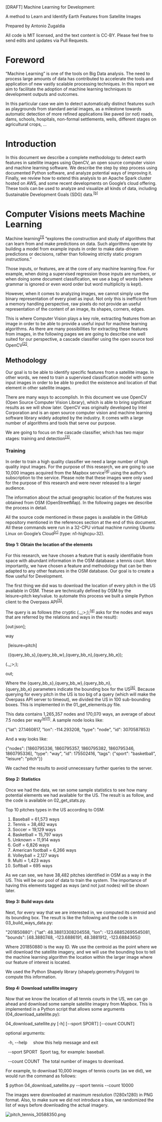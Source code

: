 <span>[DRAFT] Machine Learning for Development: </span>

<span>A method to Learn and Identify Earth Features from Satellite Images</span>

<span>Prepared by Antonio Zugaldia</span>

<span>All code is MIT licensed, and the text content is CC-BY. Please feel free to send edits and updates via Pull Requests.</span>

<span>Foreword</span>
=====================

“Machine Learning” is one of the tools on Big Data analysis. The need to process large amounts of data has contributed to accelerate the tools and application of new vastly scalable processing techniques. In this report we aim to facilitate the adoption of machine learning techniques to development outputs and outcomes. </span>

<span>In this particular case we aim to detect automatically distinct features such as playgrounds from standard aerial images, </span><span>as a milestone towards automatic detection of more refined applications like paved (or not) roads, dams, schools, hospitals, non-formal settlements, wells, different stages on agricultural crops, ...</span>

<span></span>

<span>Introduction</span>
=========================

<span>In this document we describe a complete methodology to detect earth features in satellite images using OpenCV, an open source computer vision and machine learning software. We describe the step by step process using documented Python software, and analyze potential ways of improving it. Finally, we review how to extend this analysis to an Apache Spark cluster hosted on AWS, and some recent developments on Google’s cloud offering. </span><span>These tools can be used to analyze and visualize all kinds of data, including Sustainable Development Goals (SDG) data.</span><sup>[\[b\]](#cmnt2)</sup>

<span></span>

<span>Computer Visions meets Machine Learning</span>
====================================================

<span></span>

<span>Machine learning</span><sup>[\[1\]](#ftnt1)</sup><span> “</span><span class="c25">explores the construction and study of algorithms that can learn from and make predictions on data. Such algorithms operate by building a model from example inputs in order to make data-driven predictions or decisions, rather than following strictly static program instructions.</span><span>”</span>

<span></span>

<span>Those inputs, or features, are at the core of any machine learning flow. For example, when doing a supervised regression those inputs are numbers, or when doing some document classification, we use a bag of words (</span><span class="c11">where grammar is ignored or even word order but word multiplicity is kept).</span>

<span class="c11"></span>

<span class="c11">However, when it comes to analyzing images, we cannot simply use the binary representation of every pixel as input. Not only this is inefficient from a memory handling perspective, raw pixels do not provide an useful representation of the content of an image, its shapes, corners, edges.</span>

<span class="c11"></span>

<span class="c11">This is where Computer Vision plays a key role, extracting features from an image in order to be able to provide a useful input for machine learning algorithms. As there are many possibilities for extracting these features from images, in the following pages we are going to describe one well suited for our perspective, a cascade classifier using the open source tool OpenCV</span><sup>[\[2\]](#ftnt2)</sup><span class="c11">.</span>

<span class="c11"></span>

<span>Methodology</span>
------------------------

<span class="c11"></span>

<span class="c11">Our goal is to be able to identify specific features from a satellite image. In other words, we need to train a supervised classification model with some input images in order to be able to predict the existence and location of that element in other satellite images.</span>

<span class="c11"></span>

<span class="c11">There are many ways to accomplish. In this document we use OpenCV (Open Source Computer Vision Library), which is able to bring significant results as we will show later. OpenCV was originally developed by Intel Corporation and is an open source computer vision and machine learning software library widely adopted by the industry. It comes with a large number of algorithms and tools that serve our purpose.</span>

<span class="c11"></span>

<span class="c11">We are going to focus on the cascade classifier, which has two major stages: training and detection</span><sup>[\[3\]](#ftnt3)</sup><span class="c11">.</span>

<span class="c11"></span>

### <span>Training</span>

<span class="c11"></span>

<span class="c11">In order to train a high quality classifier we need a large number of high quality input images. For the purpose of this research, we are going to use 10,000 images acquired from the Mapbox service</span><sup>[\[4\]](#ftnt4)</sup><span class="c11"> using the author’s subscription to the service. Please note that these images were only used for the purpose of this research and were never released to a larger audience.</span>

<span class="c11"></span>

<span class="c11">The information about the actual geographic location of the features was obtained from OSM (</span><span class="c11">OpenStreetMap</span><span class="c11">). In the following pages we describe the process in detail.</span>

<span class="c11"></span>

<span class="c11">All the source code mentioned in these pages is available in the GitHub repository mentioned in the references section at the end of this document. All these commands were run in a 32-CPU virtual machine running Ubuntu Linux </span><span class="c11">on Google’s Cloud</span><sup>[\[c\]](#cmnt3)</sup><span class="c11"> (type: </span><span class="c5">n1-highcpu-32</span><span class="c11">).</span>

<span class="c11"></span>

#### <span>Step 1: Obtain the location of the elements</span>

<span class="c11"></span>

<span class="c11">For this research, we have chosen a feature that is easily identifiable from space with abundant information in the OSM database: a tennis court. More importantly, we have chosen a feature and methodology that can be then adapted to any other features in the OSM database. Our goal is to create a flow useful for Development.</span>

<span class="c11"></span>

<span class="c11">The first thing we did was to download the location of every pitch in the US available in OSM. These are technically defined by OSM by the </span><span class="c5">leisure=pitch</span><span class="c11"> key/value. to automate this process we built a simple Python client to the Overpass API</span><sup>[\[5\]](#ftnt5)</sup><span class="c11">.</span>

<span class="c11"></span>

<span class="c11">The query is as follows (the cryptic </span><span class="c5">(.\_;&gt;;);</span><sup>[\[d\]](#cmnt4)</sup><span class="c5"> </span><span class="c11">asks for the nodes and ways that are referred by the relations and ways in the result):</span>

<span class="c11"></span>

<span class="c5">\[out:json\];</span>

<span class="c5">way</span>

<span class="c5">  \[leisure=pitch\]</span>

<span class="c5">  ({query\_bb\_s},{query\_bb\_w},{query\_bb\_n},{query\_bb\_e});</span>

<span class="c5">(.\_;&gt;;);</span>

<span class="c5">out;</span>

<span class="c11"></span>

<span class="c11">Where the </span><span class="c5">{query\_bb\_s},{query\_bb\_w},{query\_bb\_n},{query\_bb\_e}</span><span class="c11"> parameters indicate the bounding box for the US</span><sup>[\[6\]](#ftnt6)</sup><span class="c11">. Because querying for every pitch in the US is too big of a query (which will make the Overpass API server to timeout), we divided the US in 100 sub-bounding boxes. This is implemented in the </span><span class="c5">01\_get\_elements.py</span><span class="c11"> file.</span>

<span class="c11"></span>

<span class="c11">This data contains </span><span class="c11">1,265,357 nodes and 170,070 ways, an average of about 7.5 nodes per way</span><sup>[\[e\]](#cmnt5)[\[f\]](#cmnt6)</sup><span class="c11">. A sample node looks like:</span>

<span class="c11"></span>

<span class="c5">{"lat": 27.1460817, "lon": -114.293208, "type": "node", "id": 3070587853}</span>

<span class="c11"></span>

<span class="c11">And a way looks like:</span>

<span class="c11"></span>

<span class="c5">{"nodes": \[1860795336, 1860795357, 1860795382, 1860795346, 1860795336\], "type": "way", "id": 175502416, "tags": {"sport": "basketball", "leisure": "pitch"}}</span>

<span class="c11"></span>

<span class="c11">We cached the results to avoid unnecessary further queries to the server. </span>

<span class="c11"></span>

#### <span>Step 2: Statistics</span>

<span class="c11"></span>

<span class="c11">Once we had the data, we ran some sample statistics to see how many potential elements we had available for the US. The result is as follow, and the code is available on </span><span class="c5">02\_get\_stats.py</span><span class="c11">.</span>

<span class="c11"></span>

<span class="c11">Top 10 pitches types in the US according to OSM:</span>

1.  <span class="c11">Baseball = 61,573 ways</span>
2.  <span class="c11">Tennis = 38,482 ways</span>
3.  <span class="c11">Soccer = 19,129 ways</span>
4.  <span class="c11">Basketball = 15,797 ways</span>
5.  <span class="c11">Unknown = 11,914 ways</span>
6.  <span class="c11">Golf = 6,826 ways</span>
7.  <span class="c11">American football = 6,266 ways</span>
8.  <span class="c11">Volleyball = 2,127 ways</span>
9.  <span class="c11">Multi = 1,423 ways</span>
10. <span class="c11">Softball = 695 ways</span>

<span class="c11"></span>

<span class="c11">As we can see, we have 38,482 pitches identified in OSM as a way in the US. This will be our pool of data to train the system. The importance of having this elements tagged as ways (and not just nodes) will be shown later.</span>

<span class="c11"></span>

#### <span>Step 3: Build ways data</span>

<span class="c11"></span>

<span class="c11">Next, for every way that we are interested in, we computed its centroid and its bounding box. The result is like the following and the code is in </span><span class="c5">03\_build\_ways\_data.py</span><span class="c11">:</span>

<span class="c11"></span>

<span class="c5">"201850880": {"lat": 48.38813308204558, "lon": -123.68852695545081, "bounds": \[48.3880748, -123.6886191, 48.3881912, -123.6884365\]}</span>

<span class="c11"></span>

<span class="c11">Where </span><span class="c5">201850880</span><span class="c11"> is the way ID. We use the centroid as the point where we will download the satellite imagery, and we will use the bounding box to tell the machine learning algorithm the location within the larger image where our feature of interest is located.</span>

<span class="c11"></span>

<span class="c11">We used the Python Shapely library (</span><span class="c5">shapely.geometry.Polygon</span><span class="c11">) to compute this information.</span>

<span class="c11"></span>

#### <span>Step 4: Download satellite imagery</span>

<span class="c11"></span>

<span class="c11">Now that we know the location of all tennis courts in the US, we can go ahead and download some sample satellite imagery from Mapbox. This is implemented in a Python script that allows some arguments (</span><span class="c5">04\_download\_satellite.py</span><span class="c11">):</span>

<span class="c11"></span>

<span class="c5">04\_download\_satellite.py \[-h\] \[--sport SPORT\] \[--count COUNT\]</span>

<span class="c5"></span>

<span class="c5">optional arguments:</span>

<span class="c5">  -h, --help     show this help message and exit</span>

<span class="c5">  --sport SPORT  Sport tag, for example: baseball.</span>

<span class="c5">  --count COUNT  The total number of images to download.</span>

<span class="c5"></span>

<span class="c11">For example, to download 10,000 images of tennis courts (as we did), we would run the command as follows:</span>

<span class="c11"></span>

<span class="c5">$ python 04\_download\_satellite.py --sport tennis --count 10000</span>

<span class="c11"></span>

<span class="c11">The images were downloaded at maximum resolution (1280x1280) in PNG format. Also, to make sure we did not introduce a bias, we randomized the list of ways before downloading the actual imagery.</span>

<span class="c11"></span>

<span style="overflow: hidden; display: inline-block; margin: 0.00px 0.00px; border: 0.00px solid #000000; transform: rotate(0.00rad) translateZ(0px); -webkit-transform: rotate(0.00rad) translateZ(0px); width: 624.00px; height: 624.00px;">![pitch\_tennis\_30588350.png](readme_images/image05.jpg)</span>

<span class="c11"></span>

<span class="c11">Please note that in </span><span class="c11">some cases</span><sup>[\[g\]](#cmnt7)</sup><span class="c11"> imagery is not available in that location at that zoom level (19). Those images were identified by our script and deleted from our pool.</span>

<span class="c11"></span>

<span style="overflow: hidden; display: inline-block; margin: 0.00px 0.00px; border: 0.00px solid #000000; transform: rotate(0.00rad) translateZ(0px); -webkit-transform: rotate(0.00rad) translateZ(0px); width: 624.00px; height: 624.00px;">![empty\_satellite.png](readme_images/image00.jpg)</span>

<span class="c11"></span>

#### <span>Step 5: Build samples files</span>

<span class="c11"></span>

<span class="c11">Now, for every image in our set (10,000) we need to find the actual location of the tennis court in the image. From step 3 we have the bounding box coordinates, we need to transform this into an image pixel location, and output the result in a specific format required by OpenCV.</span>

<span class="c11"></span>

<span class="c11">The format looks like this:</span>

<span class="c11"></span>

<span class="c5">satellite/gray/pitch\_tennis\_100027097.png        1        569        457        140        365</span>

<span class="c5">satellite/gray/pitch\_tennis\_100040542.png        1        559        549        161        180</span>

<span class="c5">satellite/gray/pitch\_tennis\_100042337.png        1        464        515        350        248</span>

<span class="c5">satellite/gray/pitch\_tennis\_100075597.png        1        471        366        337        546</span>

<span class="c5">satellite/gray/pitch\_tennis\_100077768.png        1        552        551        175        176</span>

<span class="c5">satellite/gray/pitch\_tennis\_100089034.png        1        521        548        237        183</span>

<span class="c5">...</span>

<span class="c11"></span>

<span class="c11">It indicates, for example, that the image </span><span class="c5">satellite/gray/pitch\_tennis\_100027097.png</span><span class="c11"> has 1 tennis court in the box defined by the bounding rectangle (569, 457, 140, 365). In all cases, we checked that the bounding rectangle was not larger than the image dimensions (1280x1280 pixels), or too small (less than 25x25 pixels), something entirely possible if they were incorrectly labeled by the OSM editor.</span>

<span class="c11"></span>

<sup>[\[h\]](#cmnt8)</sup>

<span class="c11">Also, note that this point we converted all images to grayscale (grayscale images are assumed by OpenCV’s scripts).</span>

<span class="c11"></span>

<span class="c11">In order to convert from earth coordinates to image coordinates we used the following Python method:</span>

<span class="c11"></span>

<span class="c5">def get\_rectangle(bounds):</span>

<span class="c5">    \# This converts a latitude delta into an image delta.</span>

<span class="c5">    \# For USA, at zoom level 19, we know that we have 0.21</span>

<span class="c5">    \# meters/pixel. So, an image is showing</span>

<span class="c5">    \# about 1280 pixels \* 0.21 meters/pixel = 268.8 meters.</span>

<span class="c5">    \# On the other hand we know that at the same angle,</span>

<span class="c5">    \# a degrees in latlon is</span>

<span class="c5">    \# (https://en.wikipedia.org/wiki/Latitude):</span>

<span class="c5">    \# latitude = 111,132 m</span>

<span class="c5">    \# longitude = 78,847 m</span>

<span class="c5">    latitude\_factor  = 111132.0 / 0.21</span>

<span class="c5">    longitude\_factor = 78847.0 / 0.21</span>

<span class="c5"></span>

<span class="c5">    \# Feature size</span>

<span class="c5">    feature\_width = longitude\_factor \*</span>

<span class="c5">       math.fabs(bounds\[1\] - bounds\[3\])</span>

<span class="c5">    feature\_height = latitude\_factor \*</span>

<span class="c5">       math.fabs(bounds\[0\] - bounds\[2\])</span>

<span class="c5"></span>

<span class="c5">    \# CV params (int required)</span>

<span class="c5">    x = int((image\_width / 2) - (feature\_width / 2))</span>

<span class="c5">    y = int((image\_height / 2) - (feature\_height / 2))</span>

<span class="c5">    w = int(feature\_width)</span>

<span class="c5">    h = int(feature\_height)</span>

<span class="c5">    return x, y, w, h</span>

<span class="c11"></span>

<span class="c11">The correspondence between meters and pixel is shown in the following table (courtesy of Bruno Sánchez-Andrade Nuño):</span>

<span></span>

[](#)[](#)

<table style="width:100%;">
<colgroup>
<col width="14%" />
<col width="14%" />
<col width="14%" />
<col width="14%" />
<col width="14%" />
<col width="14%" />
<col width="14%" />
</colgroup>
<tbody>
<tr class="odd">
<td align="left"><p><span class="c0"></span></p></td>
<td align="left"><p><span class="c0">Latitude</span></p></td>
<td align="left"><p><span class="c0"></span></p></td>
<td align="left"><p><span class="c0"></span></p></td>
<td align="left"><p><span class="c0"></span></p></td>
<td align="left"><p><span class="c0"></span></p></td>
<td align="left"><p><span class="c0"></span></p></td>
</tr>
<tr class="even">
<td align="left"><p><span class="c0">Zoom level</span></p></td>
<td align="left"><p><span class="c0">0</span></p></td>
<td align="left"><p><span class="c0">15</span></p></td>
<td align="left"><p><span class="c0">30</span></p></td>
<td align="left"><p><span class="c0">45</span></p></td>
<td align="left"><p><span class="c0">60</span></p></td>
<td align="left"><p><span class="c0">75</span></p></td>
</tr>
<tr class="odd">
<td align="left"><p><span class="c0">15</span></p></td>
<td align="left"><p><span class="c13 c19">4.78</span></p></td>
<td align="left"><p><span class="c13 c19">4.61</span></p></td>
<td align="left"><p><span class="c13 c19">4.14</span></p></td>
<td align="left"><p><span class="c13 c19">3.38</span></p></td>
<td align="left"><p><span class="c13 c19">2.39</span></p></td>
<td align="left"><p><span class="c13 c19">1.24</span></p></td>
</tr>
<tr class="even">
<td align="left"><p><span class="c0">16</span></p></td>
<td align="left"><p><span class="c13 c19">2.39</span></p></td>
<td align="left"><p><span class="c13 c19">2.31</span></p></td>
<td align="left"><p><span class="c13 c19">2.07</span></p></td>
<td align="left"><p><span class="c13 c19">1.69</span></p></td>
<td align="left"><p><span class="c13 c19">1.19</span></p></td>
<td align="left"><p><span class="c13 c19">0.62</span></p></td>
</tr>
<tr class="odd">
<td align="left"><p><span class="c0">17</span></p></td>
<td align="left"><p><span class="c13 c19">1.19</span></p></td>
<td align="left"><p><span class="c13 c19">1.15</span></p></td>
<td align="left"><p><span class="c13 c19">1.03</span></p></td>
<td align="left"><p><span class="c13 c19">0.84</span></p></td>
<td align="left"><p><span class="c13 c19">0.60</span></p></td>
<td align="left"><p><span class="c13 c27">0.31</span></p></td>
</tr>
<tr class="even">
<td align="left"><p><span class="c0">18</span></p></td>
<td align="left"><p><span class="c13 c19">0.60</span></p></td>
<td align="left"><p><span class="c13 c19">0.58</span></p></td>
<td align="left"><p><span class="c13 c19">0.52</span></p></td>
<td align="left"><p><span class="c13 c27">0.42</span></p></td>
<td align="left"><p><span class="c0">0.30</span></p></td>
<td align="left"><p><span class="c0">0.15</span></p></td>
</tr>
<tr class="odd">
<td align="left"><p><span class="c0">19</span></p></td>
<td align="left"><p><span class="c0">0.30</span></p></td>
<td align="left"><p><span class="c0">0.29</span></p></td>
<td align="left"><p><span class="c0">0.26</span></p></td>
<td align="left"><p><span class="c0">0.21</span></p></td>
<td align="left"><p><span class="c0">0.15</span></p></td>
<td align="left"><p><span class="c0">0.08</span></p></td>
</tr>
<tr class="even">
<td align="left"><p><span class="c0">20</span></p></td>
<td align="left"><p><span class="c0">0.15</span></p></td>
<td align="left"><p><span class="c0">0.14</span></p></td>
<td align="left"><p><span class="c0">0.13</span></p></td>
<td align="left"><p><span class="c0">0.11</span></p></td>
<td align="left"><p><span class="c0">0.07</span></p></td>
<td align="left"><p><span class="c0">0.04</span></p></td>
</tr>
<tr class="odd">
<td align="left"><p><span class="c0"></span></p></td>
<td align="left"><p><span class="c0"></span></p></td>
<td align="left"><p><span class="c0"></span></p></td>
<td align="left"><p><span class="c0"></span></p></td>
<td align="left"><p><span class="c0"></span></p></td>
<td align="left"><p><span class="c0"></span></p></td>
<td align="left"><p><span class="c0"></span></p></td>
</tr>
<tr class="even">
<td align="left"><p><span class="c0"></span></p></td>
<td align="left"><p><span class="c0">Ecuator</span></p></td>
<td align="left"><p><span class="c0">Central America, India, North Australia, South Brazil</span></p></td>
<td align="left"><p><span class="c0">Mexico, South US, South Australia, South Africa</span></p></td>
<td align="left"><p><span class="c0">New Zealand, North US, most Europe, Tip of Argentina/Chile</span></p></td>
<td align="left"><p><span class="c0">Russia, North Europe, Canada</span></p></td>
<td align="left"><p><span class="c0">Polar bears</span></p></td>
</tr>
</tbody>
</table>

<span></span>

#### <span>Step 6: Get negatives</span>

<span class="c11"></span>

<span class="c11">A training process is incomplete if we don’t have “negatives”, that is, images used as a bad example were no features are present. To solve this we built the following script:</span>

<span class="c11"></span>

<span class="c5">python 06\_get\_negatives.py \[-h\] \[--count COUNT\]</span>

<span class="c5"></span>

<span class="c5">optional arguments:</span>

<span class="c5">  -h, --help     show this help message and exit</span>

<span class="c5">  --count COUNT  The total number of negative images to download.</span>

<span class="c11"></span>

<span class="c11">We can use it like:</span>

<span class="c11"></span>

<span class="c5">$ python 06\_get\_negatives.py --count 1000</span>

<span class="c11"></span>

<span class="c11">It basically loads some random locations with actual pitches, but moves the location by a random amount to get the features out of the image:</span>

<span class="c11"></span>

<span class="c5">target\_lat = element.get('lat') + (random.random() - 0.5)</span>

<span class="c5">target\_lon = element.get('lon') + (random.random() - 0.5)</span>

<span class="c11"></span>

<span style="overflow: hidden; display: inline-block; margin: 0.00px 0.00px; border: 0.00px solid #000000; transform: rotate(0.00rad) translateZ(0px); -webkit-transform: rotate(0.00rad) translateZ(0px); width: 624.00px; height: 624.00px;">![negative\_637533520.png](readme_images/image02.png)</span>

<span class="c11"></span>

<span class="c11">Finally, we just need to put them all in one file with the following format:</span>

<span class="c11"></span>

<span class="c5">satellite/negative/negative\_1000200409.png</span>

<span class="c5">satellite/negative/negative\_1001251446.png</span>

<span class="c5">satellite/negative/negative\_1001532469.png</span>

<span class="c5">satellite/negative/negative\_1001687068.png</span>

<span class="c5">satellite/negative/negative\_1004891593.png</span>

<span class="c5">satellite/negative/negative\_1006295843.png</span>

<span class="c5">satellite/negative/negative\_1009904689.png</span>

<span class="c5">satellite/negative/negative\_1011863337.png</span>

<span class="c5">...</span>

<span class="c11"></span>

<span class="c11">In this case we don’t need to specify a bounding rectangle as these are images with no features in it.</span>

<span class="c11"></span>

#### <span>Step 7: Actual training phase</span>

<span class="c11"></span>

<span class="c11">We are finally equipped to use OpenCV’s tools to train the cascade classifier. First we need to create a </span><span class="c5">.vec</span><span class="c11"> file using </span><span class="c5">opencv\_createsamples</span><span class="c11">:</span>

<span class="c11"></span>

<span class="c5">$ opencv\_createsamples -info info\_tennis.dat -num 10000 -vec info\_tennis.vec</span>

<span class="c11"></span>

<span class="c11">This would create the .vec file using 10,000 samples. And then, we can do the actual training with </span><span class="c5">opencv\_traincascade</span><span class="c11">:</span>

<span class="c11"></span>

<span class="c5">$ opencv\_traincascade -data output -vec info\_tennis.vec -bg negative.txt -numPos 2000 -numNeg 1000</span>

<span class="c11"></span>

<span class="c11">This instructs to use 2,000 positive images, and 1,000 negative images (the default) and write the result in the </span><span class="c5">output </span><span class="c11">folder.</span>

<span class="c11"></span>

<span class="c11">This is by far the most computing intensive step of the process. We ran it for different positive/negative values and the total time for the virtual machine ranged from a few hours (for about 2,000 positive images, default) to 5 days (for 8,000 positive images). </span>

<span class="c11"></span>

### <span>Detection</span>

<span class="c11"></span>

<span class="c11">We now have a trained classifier in the form of a XML file that OpenCV can use to detect features in our images (we provide the resulting XML in the repository). Its usage can be as simple as:</span>

<span class="c11"></span>

<span class="c5">tennis\_cascade\_file = 'output/cascade-8000-4000.xml'</span>

<span class="c5">tennis\_cascade = cv2.CascadeClassifier(tennis\_cascade\_file)</span>

<span class="c5">img = cv2.imread(filename, 0)</span>

<span class="c5">pitches = tennis\_cascade.detectMultiScale(</span>

<span class="c5">  img, minNeighbors=min\_neighbors)</span>

<span class="c11"></span>

<span class="c11">Where </span><span class="c5">filename</span><span class="c11"> represents the satellite image we want to analyze and </span><span class="c5">pitches</span><span class="c11"> contain the location (if detected) of the feature in the image.</span>

<span class="c11"></span>

#### <span>Step 8: Optimizing parameters</span>

<span class="c11"></span>

<span class="c11">However, the cascade classifier has different parameters that will affect the result of the classification. A key parameter is </span><span class="c5">minNeighbors</span><span class="c11">, a parameter specifying how many neighbors each candidate rectangle should have to retain it.</span>

<span class="c11"></span>

<span class="c11">For example</span><sup>[\[7\]](#ftnt7)</sup><span class="c11">, if we were using this methodology to identify faces in a picture, and we set the </span><span class="c5">minNeighbors</span><span class="c11"> value as zero, we would get too many false positives:</span>

<span class="c11"></span>

<span style="overflow: hidden; display: inline-block; margin: 0.00px 0.00px; border: 0.00px solid #000000; transform: rotate(0.00rad) translateZ(0px); -webkit-transform: rotate(0.00rad) translateZ(0px); width: 624.00px; height: 468.00px;">![](readme_images/image11.png)</span>

<span class="c11"></span>

<span class="c11">A larger value of </span><span class="c5">minNeighbors</span><span class="c11">, will bring a better result:</span>

<span class="c11"></span>

<span style="overflow: hidden; display: inline-block; margin: 0.00px 0.00px; border: 0.00px solid #000000; transform: rotate(0.00rad) translateZ(0px); -webkit-transform: rotate(0.00rad) translateZ(0px); width: 624.00px; height: 468.00px;">![](readme_images/image10.png)</span>

<span class="c11"></span>

<span class="c11">This is way, at this point we spent some time finding the value that brings the best results for us. A common way of approaching this situation is by defining:</span>

-   <span class="c11">True positive: “There is a tennis court, and we found one.”</span>
-   <span class="c11">False positive: “There is no tennis court, and we found one.”</span>
-   <span class="c11">True negative: “There is no tennis court, and we found none.”</span>
-   <span class="c11">False negative: “There is a tennis court, and we found none.”</span>

<span class="c11"></span>

<span class="c11">In general, we are interested in maximizing true positives and true negatives, and minimizing false positives and false negatives. It is up to us to decide to what extent we want to do this. For example, in an algorithm to detect brain tumors we might want to focus on minimizing false negatives (missing an existing tumor), while in a crowdsourced system (like it could be this one), is better to target false positives because they are easy to dismiss by a human.</span>

<span class="c11"></span>

<span class="c11">Knowing this, we obtained 100 random images with tennis courts in them, and 100 random images with no tennis courts, and we used our model to check for the existence or inexistence of a tennis court on them, calculating in every case the total number of courts identified. This is done by </span><span class="c5">07\_fit\_min\_neighbors.py</span><span class="c11"> and </span><span class="c5">08\_plot\_fit.py</span><span class="c11"> and one of the results is the following:</span>

<span class="c11"></span>

<span style="overflow: hidden; display: inline-block; margin: 0.00px 0.00px; border: 0.00px solid #000000; transform: rotate(0.00rad) translateZ(0px); -webkit-transform: rotate(0.00rad) translateZ(0px); width: 624.00px; height: 468.00px;">![cascade-4000.png](readme_images/image06.png)</span>

<span class="c11"></span>

<span class="c11">This image was computed with the 4,000 positive images and 2,000 negative images. The red lines indicates the number of pitches detected in negative images as we increase </span><span class="c5">minNeighbors</span><span class="c11">, and the blue line does the same for positive images. The goal, is to make sure that the red line falls under the value of one (green dashed line = no pitches identified) while the blue one remains above one. This seems to happen when the value </span><span class="c5">minNeighbors </span><span class="c11">of goes over 300.</span>

<span class="c11"></span>

<span class="c11">In fact, for a </span><span class="c5">minNeighbors</span><span class="c11"> value of 500, we obtain:</span>

-   <span class="c11">Percentage of true positives = </span><span class="c8">73.0%</span>
-   <span class="c11">Percentage of true negatives = </span><span class="c8">82.0%</span>

<span class="c11"></span>

<span class="c11">Which seems to indicate we are going on the right direction. Further analysis will require to compute precision (how accurate our positive predictions are) and recall (what fractions of the positives our model identified) values.</span>

<span class="c11"></span>

#### <span>Step 9: Visualizing results</span><sup>[\[i\]](#cmnt9)</sup>

<span class="c11"></span>

<span class="c11">Finally, we have built </span><span class="c5">09\_draw\_results.py</span><span class="c11"> to visualize the predictions of our model. These are some actual results on images not included in the original training set:</span>

<span class="c11"></span>

<span class="c11">True positive:</span>

<span style="overflow: hidden; display: inline-block; margin: 0.00px 0.00px; border: 0.00px solid #000000; transform: rotate(0.00rad) translateZ(0px); -webkit-transform: rotate(0.00rad) translateZ(0px); width: 624.00px; height: 624.00px;">![](readme_images/image01.png)</span>

<span class="c11"></span>

<span class="c11">False positive:</span>

<span style="overflow: hidden; display: inline-block; margin: 0.00px 0.00px; border: 0.00px solid #000000; transform: rotate(0.00rad) translateZ(0px); -webkit-transform: rotate(0.00rad) translateZ(0px); width: 624.00px; height: 624.00px;">![](readme_images/image07.png)</span>

<span class="c11"></span>

<span class="c11">True negative:</span>

<span style="overflow: hidden; display: inline-block; margin: 0.00px 0.00px; border: 0.00px solid #000000; transform: rotate(0.00rad) translateZ(0px); -webkit-transform: rotate(0.00rad) translateZ(0px); width: 624.00px; height: 624.00px;">![](readme_images/image03.png)</span>

<span class="c11"></span>

<span class="c11">False negative:</span>

<span style="overflow: hidden; display: inline-block; margin: 0.00px 0.00px; border: 0.00px solid #000000; transform: rotate(0.00rad) translateZ(0px); -webkit-transform: rotate(0.00rad) translateZ(0px); width: 624.00px; height: 624.00px;">![](readme_images/image12.png)</span>

<span class="c11"></span>

#### <span>Next steps</span>

<span class="c11"></span>

<span class="c11">As we have shown until now, the cascade classifier is producing solid results over our training dataset, however, not all features in the world are as identifiable as a tennis court (a specific type of building, for example), or as available in the OSM database (low interest objects, or very recent ones after a natural disaster, for example).</span>

<span class="c11"></span>

<span class="c11">Because of these challenges, there are a number of improvements that still could be explored. Namely:</span>

-   <span class="c11 c25">Train the model with a larger dataset</span><span class="c11">: We have used thousands of images to train the system. While this is not a small number, this is far from being “big data.” In the next section we describe how to scale this process to cluster size processing, making this virtually limitless for the number of images we would be capable of analyzing.</span>
-   <span class="c11 c25">Test the model with a different OSM feature</span><span class="c11">: We have tried one particular feature but, as usual, we only learn how to generalize a method when we have tried a set of them. Applying this methodology to other OSM features would likely improve the overall fitting.</span>
-   <span class="c11 c25">Correcting the bounding box orientation</span><span class="c11">: In the images, it’s rare that all the tennis courts are aligned in the same way, using the bounding box to rotate all features to have the same alignment would help algorithms where this is important (unlike </span><span>local feature detector described below).</span>
-   <span class="c25">Better features</span><span>: We are using the bounding box to define the object we want to identify. However, but for more complex elements we might want to be more precise than that. This might require manual editing of every training image, but the better the training set, the better the results.</span>

<!-- -->

-   <span class="c25">Other algorithms</span><span>: We have used </span><span class="c20">opencv\_traincascade</span><span>, that supports both Haar and LBP (Local Binary Patterns) features but these are not the only ones. Two specific detectors that could be of use in this case are SIFT</span><sup>[\[8\]](#ftnt8)</sup><span>, and SURF</span><sup>[\[9\]](#ftnt9)</sup><span>, a local feature detector. These detectors improve extraction from the training image even under changes in image scale, noise and illumination, which is likely to happen in satellite imagery.</span>

<span></span>

<span>Setting up a cluster computing system with Apache Spark</span>
====================================================================

<span></span>

<span>In the previous section, we mentioned that one obvious improvement to our machine learning flow is to substantially increase the number of images we have used for training purposes, or as Herman Narula</span><sup>[\[10\]](#ftnt10)</sup><span> says: “</span><span class="c25">the cool stuff only happens at scale</span><span>”. In order to do this, we need a tool like Apache Spark to handle the extra load. Just relying on a more powerful machine VM won’t be enough for practical reasons.</span>

<span></span>

<span>In the following pages we show how to deploy a Spark Cluster in Amazon’s cloud, and how to run a simple mapreduce job. This is a cost efficient way of running Spark and a popular solution among startups. Other possibilities include platforms as service (PaaS) like Databricks</span><sup>[\[11\]](#ftnt11)</sup><span> (founded by the creators of Spark), or IBM Bluemix</span><sup>[\[12\]](#ftnt12)</sup><span>. This last approach is not covered in this document.</span>

<span></span>

<span>Apache Spark is a fast and general cluster computing system for big data that brings considerable performance improvements over existing tools. It was developed by the AMPLab</span><sup>[\[13\]](#ftnt13)</sup><span> at UC Berkeley and, unlike Hadoop</span><sup>[\[14\]](#ftnt14)</sup><span>, “</span><span class="c25">Spark's in-memory primitives provide performance up to 100 times faster for certain applications. By allowing user programs to load data into a cluster's memory and query it repeatedly, Spark is well suited to machine learning algorithms.</span><span>”</span>

<span></span>

<span>Technically, from the official documentation:</span>

<span></span>

<span>“Spark is </span><span class="c25">a fast and general-purpose cluster computing system. It provides high-level APIs in Java, Scala and Python, and an optimized engine that supports general execution graphs. It also supports a rich set of higher-level tools including Spark SQL for SQL and structured data processing, MLlib for machine learning, GraphX for graph processing, and Spark Streaming.</span><span>”</span>

<span></span>

<span>According to Spark inventor and MIT professor, Matei Zaharia, Spark is one of the most active and fastest growing open source big data cluster computing projects</span><sup>[\[15\]](#ftnt15)</sup><span>. Spark is supported by both Amazon’s and Google’s cloud, and it starting to have strong industry support</span><sup>[\[16\]](#ftnt16)</sup><span>.</span>

<span></span>

<span>Setting up Apache Spark</span>
------------------------------------

<span></span>

<span>We can install Spark on our laptop (or desktop computer) downloading one of the binaries available on the download page</span><sup>[\[17\]](#ftnt17)</sup><span>, Spark runs on both Windows and UNIX-like systems (e.g. Linux, Mac OS). The only requirement is to have an installation of Java</span><sup>[\[18\]](#ftnt18)</sup><span> 6+ on your computer (Spark is written in Scala and runs on the Java Virtual Machine). Also, we need a Python</span><sup>[\[19\]](#ftnt19)</sup><span> 2.7+ interpreter in order to run the scripts we will show in the following sections.</span>

<span></span>

<span>Follow these steps:</span>

1.  <span>Head to the downloads page.</span>
2.  <span>In “Choose a Spark release” choose the latest version available.</span>
3.  <span>In “Choose a package type” choose a “pre-built for Hadoop” version.</span>
4.  <span>Leave “Choose a download type” on its default value.</span>
5.  <span>Click on the “Download Spark” link and download the actual file.</span>

<span></span>

<span>Once you’ve downloaded the package, simply unpack it:</span>

<span></span>

<span class="c20">$ cd /your/target/folder</span>

<span class="c20">$ tar zxf spark-1.3.1-bin-hadoop2.4.tgz</span>

<span class="c20">$ cd spark-1.3.1-bin-hadoop2.4</span>

<span></span>

<span>You can verify that Spark is installed correctly running a sample application</span><sup>[\[20\]](#ftnt20)</sup><span>:</span>

<span></span>

<span class="c20">$ ./bin/spark-submit examples/src/main/python/pi.py 10</span>

<span></span>

<span>You will see a long list of logging statements, and an output like the following:</span>

<span></span>

<span class="c20">Pi is roughly 3.142360</span>

<span></span>

<span>Although, as we can see, Spark can be run on someone’s laptop (or desktop computer, which is useful to prototype or quickly explore a dataset), its full potential comes when it’s run as part of a distributed cluster. Let’s see now a couple of ways we can use to run Spark on Amazon AWS (for real-world data analysis).</span>

<span></span>

<span>Running Spark on AWS Elastic Compute Cloud (EC2)</span>
-------------------------------------------------------------

<span></span>

<span>The official Spark distribution includes a script</span><sup>[\[21\]](#ftnt21)</sup><span> that simplifies the setup of Spark Clusters on EC2. This script uses Boto</span><sup>[\[22\]](#ftnt22)</sup><span> behind the scenes so you might want to set up your </span><span class="c20">boto.cfg</span><span> file so that you don’t have to type your </span><span class="c20">aws\_access\_key\_id</span><span> and </span><span class="c20">aws\_secret\_access\_key</span><span> every time.</span>

<span></span>

<span>Let’s assume that we have created a new keypair (</span><span class="c20">ec2-keypair</span><span>) with the AWS Console, and that we have saved it in a file (</span><span class="c20">ec2-keypair.pem</span><span>) with the right permissions (</span><span class="c20">chmod 600</span><span>). We are now going to create a 10 machines cluster called </span><span class="c20">worldbank-cluster</span><span> (</span><span class="c25">please note that this will incur in some costs</span><span>):</span>

<span></span>

<span class="c20">$ ./ec2/spark-ec2 \\</span>

<span class="c20">    --key-pair=ec2-keypair \\</span>

<span class="c20">    --identity-file=ec2-keypair.pem \\</span>

<span class="c20">    --slaves=10 \\</span>

<span class="c20">    launch worldbank-cluster</span>

<span></span>

<span>Once the cluster is created (it will take a few minutes), we can login (via SSH) to our brand new cluster with the following command:</span>

<span></span>

<span class="c20">$ ./ec2/spark-ec2 \\</span>

<span class="c20">    --key-pair=ec2-keypair \\</span>

<span class="c20">    --identity-file=ec2-keypair.pem \\</span>

<span class="c20">    login worldbank-cluster</span>

<span></span>

<span>And we can run the same example code (or any other Spark application) with:</span>

<span></span>

<span class="c20">$ cd spark</span>

<span class="c20">$ ./bin/spark-submit examples/src/main/python/pi.py 10</span>

<span></span>

<span>(Spark comes pre-installed</span><sup>[\[23\]](#ftnt23)</sup><span> on </span><span class="c20">/root/spark</span><span>.)</span>

<span></span>

<span>Remember to destroy the cluster once you’re done with it:</span>

<span></span>

<span class="c20">$ ./ec2/spark-ec2 \\</span>

<span class="c20">    --delete-groups \\</span>

<span class="c20">    destroy worldbank-cluster</span>

<span></span>

<span>You could also stop (</span><span class="c20">./ec2/spark-ec2 stop worldbank-cluster</span><span>) and start (</span><span class="c20">./ec2/spark-ec2 stop worldbank-cluster</span><span>) the cluster without having to destroy it.</span>

<span></span>

<span>Running Spark on AWS EMR (Elastic MapReduce)</span><sup>[\[24\]](#ftnt24)</sup>
-------------------------------------------------------------------------------------

<span></span>

<span>Because Spark is compatible with Apache Hadoop</span><sup>[\[25\]](#ftnt25)</sup><span> we can use EMR as our Spark cluster for data processing. We are going to use the AWS command line interface</span><sup>[\[26\]](#ftnt26)</sup><span> to manage this new EMR, cluster and we assume you have it installed.</span>

<span></span>

<span>Before creating the cluster, make sure that you have created the default roles (this is a one-time setup command):</span>

<span></span>

<span class="c20">$ aws emr create-default-roles</span>

<span></span>

<span>Then, you can create the cluster with this command (again called </span><span class="c20">worldbank-cluster</span><span> with 10 machines</span><span>).</span>

<span></span>

<span class="c20">$ aws emr create-cluster \\</span>

<span class="c20">    --name worldbank-cluster \\</span>

<span class="c20">    --ami-version 3.7.0 \\</span>

<span class="c20">    --instance-type m3.xlarge \\</span>

<span class="c20">    --instance-count 10 \\</span>

<span class="c20">    --ec2-attributes KeyName=ec2-keypair \\</span>

<span class="c20">    --applications Name=Hive \\</span>

<span class="c20">    --use-default-roles \\</span>

<span class="c20">    --bootstrap-actions \\</span>

<span class="c20">      Path=s3://support.elasticmapreduce/spark/install-spark</span>

<span></span>

<span>Make sure you take note of the cluster ID (for example, </span><span class="c20">j-1A2BCD34EFG5H</span><span>). Again, take into account this could incur in Amazon AWS costs.</span>

<span></span>

<span>If you are already familiar with AWS and AWS EMR, you will notice that this is a pretty standard setup. The big difference is in the last line, that includes the S3 location for the Spark installation bootstrap action.</span>

<span></span>

<span>You can then perform the usual tasks on EMR clusters, like describe:</span>

<span></span>

<span class="c20">$ aws emr describe-cluster \\</span>

<span class="c20">    --cluster-id j-1A2BCD34EFG5H</span>

<span></span>

<span>or list instances:</span>

<span></span>

<span class="c20">$ aws emr list-instances \\</span>

<span class="c20">    --cluster-id j-1A2BCD34EFG5H</span>

<span></span>

<span>Once the EMR cluster has been created (it will take a few minutes), you can login via SSH, like we did in the previous section:</span>

<span></span>

<span class="c20">$ aws emr ssh \\</span>

<span class="c20">    --cluster-id j-1A2BCD34EFG5H \\</span>

<span class="c20">    --key-pair-file ec2-keypair.pem</span>

<span></span>

<span>And execute your Spark application with:</span>

<span></span>

<span class="c20">$ cd spark</span>

<span class="c20">$ ./bin/spark-submit examples/src/main/python/pi.py 10</span>

<span></span>

<span>(Spark comes pre-installed on </span><span class="c20">/home/hadoop</span><span>.)</span>

<span></span>

<span>Finally, you can terminate the cluster with:</span>

<span></span>

<span class="c20">$ aws emr terminate-clusters \\</span>

<span class="c20">    --cluster-id j-1A2BCD34EFG5H</span>

<span></span>

<span>Machine Learning on Google’s Cloud</span>
===============================================

<span></span>

<span>During the time of this assignment, Google held its annual developer conference, Google I/O 2015, where </span><span class="c15">[machine learning related topics](https://www.google.com/url?q=http://techcrunch.com/2015/05/31/io-spotlights-googles-machine-learning-smarts/?ncid%3Drss%23.1j7bir:c0bG&sa=D&usg=AFQjCNGk_DlCQ7MKWYhZC8nydEHTMyRAMg)</span><span> were at the core of the new products and development</span><span>. This section summarizes the current status of tools on Google’s Cloud to support machine learning processes and some of the announcements made during the conference.</span>

<span></span>

<span>New developments</span>
-----------------------------

<span></span>

<span>During the conference keynote, machine learning was mentioned directly (“</span><span class="c25">machine learning</span><span>”) or indirectly (“</span><span class="c25">computer vision</span><span>”, “</span><span class="c25">natural language processing</span><span>”, “</span><span class="c25">deep neural networks</span><span>”) about a dozen times. This can be visualized in the following word cloud that we have built</span><sup>[\[27\]](#ftnt27)</sup><span> where the terms “machine” and “learning” are highlighted:</span>

<span style="overflow: hidden; display: inline-block; margin: 0.00px 0.00px; border: 0.00px solid #000000; transform: rotate(0.00rad) translateZ(0px); -webkit-transform: rotate(0.00rad) translateZ(0px); width: 624.00px; height: 286.67px;">![Wordle-IO2015-highlights.png](readme_images/image04.png)</span>

<span></span>

<span>Products</span>
---------------------

<span></span>

<span>The two main products benefitting from recent machine learning developments at Google, as stated during the keynote, are:</span>

1.  <span>Google Photos</span><sup>[\[28\]](#ftnt28)</sup><span>. This new service is now available, and its search input is the main point of access for computer vision and machine learning functionality. Users can search by person, or image content, for example.</span>
2.  <span>Google Now and Google Now on Tap</span><sup>[\[29\]](#ftnt29)</sup><span>. This new product will be present in the future version of Android M, still unpublished.</span>

<span></span>

<span style="overflow: hidden; display: inline-block; margin: 0.00px 0.00px; border: 0.00px solid #000000; transform: rotate(0.00rad) translateZ(0px); -webkit-transform: rotate(0.00rad) translateZ(0px); width: 624.00px; height: 326.67px;">![Now\_I-O-v10.4TW.png](readme_images/image09.png)</span>

<span class="c13">Source: Google</span>

<span></span>

<span>Technologies</span>
-------------------------

<span></span>

<span>Unfortunately, Google is not releasing much information about the actual technologies they are using in their machine learning efforts. The exception might be deep neural networks. This is a quote from Sundar Pichai, Senior Vice President at Google for Android, Chrome, and Google Apps, during the keynote:</span>

<span></span>

<span class="c25">“You know, in this query, what looked like a simple query, we understood voice, we did natural language processing, we are doing image recognition, and, finally, translation, and making it all work in an instant. The reason we are able to do all of this is thanks to the investments we have made in machine learning. Machine learning is what helps us answer the question, what does a tree frog look like, from millions of images around the world. You know, the computers can go through a lot of data and understand patterns. It turns out the tree frog is actually the third picture there. The reason we are able to do that so much better in the last few years is thanks to an advance in the technology called deep neural nets. Deep neural nets are a hierarchical, layered learning system. So we learn in layers. The first layer can understand lines and edges and shadows and shapes. A second layer may understand things like like ears, legs, hands, and so on. And the final layer understands the entire image. We have the best investment in machine learning over the past many years, and we believe we have the best capability in the world. Our current deep neural nets are over 30 layers deep. It is what helps us when you speak to Google, our word error rate has dropped from a 23% to 8% in just over a year and that progress is due to our investment in machine learning.”</span>

<span></span>

<span>Artificial neural networks are a well known architecture in deep learning</span><sup>[\[30\]](#ftnt30)</sup><span>.</span>

<span></span>

<span style="overflow: hidden; display: inline-block; margin: 0.00px 0.00px; border: 0.00px solid #000000; transform: rotate(0.00rad) translateZ(0px); -webkit-transform: rotate(0.00rad) translateZ(0px); width: 624.00px; height: 458.67px;">![15 - 1.jpg](readme_images/image08.jpg)</span>

<span class="c13">Deep neural networks during Google I/O 2015 keynote</span><sup>[\[31\]](#ftnt31)</sup>

<span></span>

<span>Lack of new developer options</span>
------------------------------------------

<span></span>

<span>Unfortunately, the new products announced by Google are not immediately accompanied by new developer tools that we could benefit from to create advanced machine learning processing in an easier way, leveraging Google’s infrastructure.</span>

<span></span>

<span>We had conversations with Google engineers and Google Developer Experts and these are a few items we learned:</span>

-   <span>No immediate announcements regarding new machine learning tools, related or not to the new Google Now on Tap product.</span>
-   <span>No immediate announcements regarding new computer vision tools related to the new Google Photos product.</span>
-   <span>The Prediction API remains the recommended tool for machine learning in the cloud with a 99.9% availability service level agreement.</span>
-   <span>The Prediction API is better suited for numeric or text input that can output hundreds of discrete categories or continuous values. It is unclear the algorithms used by Google in order to generate the predictions.</span>
-   <span>Computer Vision analysis requires custom tools on top of Google Compute Engine (the equivalent of Amazon’s EC2). Preemptible VMs (instances that might be terminated, or preempted, at any moment) remain the best option for affordable computing and are a common solution.</span>
-   <span>Geographic analysis requires custom tools on top of Google Compute Engine as Cloud SQL has no support for PostgreSQL (and therefore, PostGIS). The Google Maps API for Work product is better suited for visualization than analysys. Internally, Google seems to solve this problem with Spanner</span><sup>[\[32\]](#ftnt32)</sup><span>.</span>
-   <span>An alternative to GCE is the Container Engine, that allows to run Docker containers on Google Cloud Platform, powered by Kubernetes</span><sup>[\[33\]](#ftnt33)</sup><span>. Google Container Engine schedules containers, based on declared needs, on a managed cluster of virtual machines.</span>

<span></span>

<span>Current tools</span>
--------------------------

<span></span>

<span>Finally, and in order to be comprehensive, these are the current tools that Google provides for machine learning and big data as part of their cloud offering:</span>

-   <span>BigQuery: Analyzes Big Data in the cloud, it runs fast, SQL-like queries against multi-terabyte datasets in seconds. Gives real-time insights about data.</span>
-   <span>Dataflow (</span><span class="c25">beta</span><span>): Builds, deploys, and runs data processing pipelines that scales to solve key business challenges. It enables reliable execution for large-scale data processing scenarios such as ETL, analytics, real-time computation, and process orchestration.</span>
-   <span>Pub/Sub (</span><span class="c25">beta</span><span>): Connects services with reliable, many-to-many, asynchronous messaging hosted on Google's infrastructure. Cloud Pub/Sub automatically scales as needed and provides a foundation for building global services.</span>
-   <span>Prediction API: Uses Google’s machine learning algorithms to analyze data and predict future outcomes using a RESTful interface.</span>

<span></span>

### <span>Discount code</span>

<span></span>

<span>If there’s any interest in trying any of these technologies, we can provide a $500 discount code that was shared with attendees. To redeem it, please follow the following instructions (this offer must be claimed by </span><span class="c25">June 15th</span><span>):</span>

1.  <span>Go to </span><span class="c15">[http://g.co/CloudStarterCredit](https://www.google.com/url?q=http://g.co/CloudStarterCredit&sa=D&usg=AFQjCNHV7f68FPlu6ivUgok5wpalZ5GlLA)</span><span> </span>
2.  <span>Click Apply Now</span>
3.  <span>Complete the form with code: </span><span class="c47">GCP15</span>

<span></span>

<span>Reference Materials</span>
================================

<span></span>

<span>Finally, we present a few references that can help the reader deepen their knowledge of all the areas mentioned in this report.</span>

<span>Code</span>
-----------------

<span></span>

<span>We have set a GitHub repository</span><sup>[\[34\]](#ftnt34)</sup><span> for the code of this project:</span>

-   <span>Machine Learning for Dev: </span><span class="c15">[https://github.com/zugaldia/ml4dev](https://www.google.com/url?q=https://github.com/zugaldia/ml4dev&sa=D&usg=AFQjCNErj_8y8tyVdStsBD3Jun7quMAijQ)</span><span> </span>

<span></span>

<span>Books</span>
------------------

<span></span>

<span>These are a few good books that expand on the tools and methodologies that we’ve used throughout this document:</span>

-   <span class="c15">[Data Science from Scratch: First Principles with Python](https://www.google.com/url?q=http://shop.oreilly.com/product/0636920033400.do&sa=D&usg=AFQjCNENjJbXwVvzp9Sqk-6NPIjwh48WIg)</span><span>, by Joel Grus. Publisher: O'Reilly Media (release Date: April 2015).</span>
-   <span class="c15">[Learning Spark: Lightning-Fast Big Data Analysis](https://www.google.com/url?q=http://shop.oreilly.com/product/0636920028512.do&sa=D&usg=AFQjCNGs5b-zdPdgC0N9wet5JKOmD5CQOg)</span><span>, by Holden Karau, Andy Konwinski, Patrick Wendell, Matei Zaharia. Publisher: O'Reilly Media (release Date: January 2015).</span>
-   <span class="c15">[Advanced Analytics with Spark: Patterns for Learning from Data at Scale](https://www.google.com/url?q=http://shop.oreilly.com/product/0636920035091.do&sa=D&usg=AFQjCNGlWxc1KMa_BjQCJxGbQHfPtacwwg)</span><span>, by Sandy Ryza, Uri Laserson, Sean Owen, Josh Wills. Publisher: O'Reilly Media (release Date: April 2015).</span>

<span></span>

<span>Websites</span>
---------------------

-   <span class="c15">[Apache Spark](https://www.google.com/url?q=https://spark.apache.org/&sa=D&usg=AFQjCNG9LgiHTP_hHJlTAXB47N4q-Qt2JQ)</span><span>: Fast and general engine for large-scale data processing.</span>
-   <span class="c15">[Mahotas](https://www.google.com/url?q=http://mahotas.readthedocs.org&sa=D&usg=AFQjCNGo5xI_v4uQvHWhBAe7O7xONdY1nA)</span><span>: Computer Vision in Python.</span>
-   <span class="c15">[OpenCV](https://www.google.com/url?q=http://www.opencv.org&sa=D&usg=AFQjCNGYk_Njg5BHJmfZ6hC25FKoieSp-g)</span><span> (Open Source Computer Vision Library): An open source computer vision and machine learning software library.</span>
-   <span class="c15">[scikit-learn](https://www.google.com/url?q=http://scikit-learn.org&sa=D&usg=AFQjCNH2dhhb4jUPTAd-U-W3EOulW_AWEw)</span><span>: Machine Learning in Python.</span>

<span></span>

------------------------------------------------------------------------

[\[1\]](#ftnt_ref1)<span class="c13"> </span><span class="c10">[https://en.wikipedia.org/wiki/Machine\_learning](https://www.google.com/url?q=https://en.wikipedia.org/wiki/Machine_learning&sa=D&usg=AFQjCNGyHrOE0j7i4QL3JdG19NXl_90r3A)</span><span class="c13"> </span>

[\[2\]](#ftnt_ref2)<span class="c13"> </span><span class="c10">[http://www.opencv.org](https://www.google.com/url?q=http://www.opencv.org&sa=D&usg=AFQjCNGYk_Njg5BHJmfZ6hC25FKoieSp-g)</span><span class="c13"> </span>

[\[3\]](#ftnt_ref3)<span class="c13"> This process is described in detail here: </span><span class="c10">[http://docs.opencv.org/doc/user\_guide/ug\_traincascade.html](https://www.google.com/url?q=http://docs.opencv.org/doc/user_guide/ug_traincascade.html&sa=D&usg=AFQjCNG3Eb-gzh-2tq1R9sp1VZOSSeqD-Q)</span><span class="c13"> </span>

[\[4\]](#ftnt_ref4)<span class="c13"> </span><span class="c10">[https://www.mapbox.com/commercial-satellite/](https://www.google.com/url?q=https://www.mapbox.com/commercial-satellite/&sa=D&usg=AFQjCNGFCHNLJBqqFl8-wIe83acCV3_TjA)</span><span class="c13"> </span>

[\[5\]](#ftnt_ref5)<span class="c13"> </span><span class="c10">[http://wiki.openstreetmap.org/wiki/Overpass\_API](https://www.google.com/url?q=http://wiki.openstreetmap.org/wiki/Overpass_API&sa=D&usg=AFQjCNFizwee0VtdA_2nr6BTWMeO_XqveA)</span><span class="c13"> </span>

[\[6\]](#ftnt_ref6)<span class="c13"> </span><span class="c10">[https://www.flickr.com/places/info/24875662](https://www.google.com/url?q=https://www.flickr.com/places/info/24875662&sa=D&usg=AFQjCNHrFDwaXx9x2QzG0zseDrj0dwRMJQ)</span><span class="c13"> </span>

[\[7\]](#ftnt_ref7)<span class="c13"> OpenCV detectMultiScale() minNeighbors parameter: </span><span class="c10">[http://stackoverflow.com/questions/22249579/opencv-detectmultiscale-minneighbors-parameter](https://www.google.com/url?q=http://stackoverflow.com/questions/22249579/opencv-detectmultiscale-minneighbors-parameter&sa=D&usg=AFQjCNG4ACJg-odMBGSN8T_yTZ3wRr-ZBw)</span><span class="c13"> </span>

[\[8\]](#ftnt_ref8)<span class="c13"> </span><span class="c10">[http://opencv-python-tutroals.readthedocs.org/en/latest/py\_tutorials/py\_feature2d/py\_sift\_intro/py\_sift\_intro.html](https://www.google.com/url?q=http://opencv-python-tutroals.readthedocs.org/en/latest/py_tutorials/py_feature2d/py_sift_intro/py_sift_intro.html&sa=D&usg=AFQjCNHryI2TAtd3R0mwjLZgWijmRcFwSw)</span><span class="c13"> </span>

[\[9\]](#ftnt_ref9)<span class="c13"> </span><span class="c10">[http://opencv-python-tutroals.readthedocs.org/en/latest/py\_tutorials/py\_feature2d/py\_surf\_intro/py\_surf\_intro.html](https://www.google.com/url?q=http://opencv-python-tutroals.readthedocs.org/en/latest/py_tutorials/py_feature2d/py_surf_intro/py_surf_intro.html&sa=D&usg=AFQjCNHEZg-KgtHV9br4m7XxRXwYtKn0DA)</span><span class="c13"> </span>

[\[11\]](#ftnt_ref11)<span class="c13"> </span><span class="c10">[https://databricks.com/](https://www.google.com/url?q=https://databricks.com/&sa=D&usg=AFQjCNH0J9dnhfqQ9UFBME7LxhKHBExp4A)</span><span class="c13"> </span>

[\[12\]](#ftnt_ref12)<span class="c13"> </span><span class="c10">[https://developer.ibm.com/bluemix/](https://www.google.com/url?q=https://developer.ibm.com/bluemix/&sa=D&usg=AFQjCNG4uwjhYhxDIt03MqNb12wW72TxEQ)</span><span class="c13"> </span>

[\[13\]](#ftnt_ref13)<span class="c13">Algorithms, Machines, and People Lab: </span><span class="c10">[https://amplab.cs.berkeley.edu](https://www.google.com/url?q=https://amplab.cs.berkeley.edu&sa=D&usg=AFQjCNHaV5sMRCGT2D6EL_TjHEC6_Z2wdA)</span><span class="c13"> </span>

[\[14\]](#ftnt_ref14)<span class="c13"> </span><span class="c10">[https://en.wikipedia.org/wiki/Apache\_Spark](https://www.google.com/url?q=https://en.wikipedia.org/wiki/Apache_Spark&sa=D&usg=AFQjCNGnQS88pnPs4s1kLPU2U2yEPrMRng)</span><span class="c13"> </span>

[\[15\]](#ftnt_ref15)<span class="c13"> “</span><span class="c25 c13">Andreessen Horowitz Podcast: A Conversation with the Inventor of Spark</span><span class="c13">”: </span><span class="c10">[http://a16z.com/2015/06/24/a16z-podcast-a-conversation-with-the-inventor-of-spark/](https://www.google.com/url?q=http://a16z.com/2015/06/24/a16z-podcast-a-conversation-with-the-inventor-of-spark/&sa=D&usg=AFQjCNH1TEIJ0nFleR2v1rA0uKbAX3umZQ)</span><span class="c13"> </span>

[\[16\]](#ftnt_ref16)<span class="c13"> “</span><span class="c25 c13">IBM Pours Researchers And Resources Into Apache Spark Project</span><span class="c13">”: </span><span class="c10">[http://techcrunch.com/2015/06/15/ibm-pours-researchers-and-resources-into-apache-spark-project/](https://www.google.com/url?q=http://techcrunch.com/2015/06/15/ibm-pours-researchers-and-resources-into-apache-spark-project/&sa=D&usg=AFQjCNHFFm6S1kbJf8kiWt4EpT4GJOIn7w)</span><span class="c13"> </span>

[\[17\]](#ftnt_ref17)<span class="c13"> </span><span class="c10">[https://spark.apache.org/downloads.html](https://www.google.com/url?q=https://spark.apache.org/downloads.html&sa=D&usg=AFQjCNF223tQufgI-bWJK-L9XL1y_YYetw)</span><span class="c13"> </span>

[\[18\]](#ftnt_ref18)<span class="c13"> </span><span class="c10">[https://java.com/en/download/](https://www.google.com/url?q=https://java.com/en/download/&sa=D&usg=AFQjCNFODbfMl1s6o1TMuWM5O6KxFdlMpg)</span><span class="c13"> </span>

[\[19\]](#ftnt_ref19)<span class="c13"> </span><span class="c10">[https://www.python.org/downloads/](https://www.google.com/url?q=https://www.python.org/downloads/&sa=D&usg=AFQjCNEtGL1pmazbD2Cn8kP82nW08hA9mA)</span><span class="c13"> </span>

[\[20\]](#ftnt_ref20)<span class="c13"> </span><span class="c10">[https://github.com/apache/spark/blob/master/examples/src/main/python/pi.py](https://www.google.com/url?q=https://github.com/apache/spark/blob/master/examples/src/main/python/pi.py&sa=D&usg=AFQjCNHzshMJcsWnpLjRAm6jU0IUUSTXSA)</span><span class="c13"> </span>

[\[21\]](#ftnt_ref21)<span class="c13"> </span><span class="c10">[https://spark.apache.org/docs/latest/ec2-scripts.html](https://www.google.com/url?q=https://spark.apache.org/docs/latest/ec2-scripts.html&sa=D&usg=AFQjCNG4InBUVPt2CaH0cTVZ9cBWbKK4rQ)</span><span class="c13"> </span>

[\[22\]](#ftnt_ref22)<span class="c13"> </span><span class="c10">[http://aws.amazon.com/sdk-for-python/](https://www.google.com/url?q=http://aws.amazon.com/sdk-for-python/&sa=D&usg=AFQjCNHZ3SpFZOvZsKvEg5Aht_doQU-ZoQ)</span><span class="c13"> </span>

[\[23\]](#ftnt_ref23)<span class="c13">Together with </span><span class="c13 c20">ephemeral-hdfs</span><span class="c13">, </span><span class="c13 c20">hadoop-native</span><span class="c13">, </span><span class="c13 c20">mapreduce</span><span class="c13">, </span><span class="c13 c20">persistent-hdfs</span><span class="c13">, </span><span class="c13 c20">scala</span><span class="c13">, and </span><span class="c13 c20">tachyon</span><span class="c13">.</span>

[\[24\]](#ftnt_ref24)<span class="c13"> After this section was written, Amazon announced </span><span class="c10">[improved support for Apache Spark on EMR](https://www.google.com/url?q=http://aws.amazon.com/elasticmapreduce/details/spark/&sa=D&usg=AFQjCNFw_bLgw2IkTVfXFRi7mQHmgfoVbw)</span><span class="c13">. We can now create an Amazon EMR cluster with Apache Spark from the AWS Management Console, AWS CLI, or SDK by choosing AMI 3.8.0 and adding Spark as an application. Amazon EMR currently supports Spark version 1.3.1 and utilizes Hadoop YARN as the cluster manager. To submit applications to Spark on your Amazon EMR cluster, you can add Spark steps with the Step API or interact directly with the Spark API on your cluster's master node.</span>

[\[25\]](#ftnt_ref25)<span class="c13"> In fact, Spak can run in Hadoop clusters through YARN or Spark's standalone mode, and it can process data in HDFS, HBase, Cassandra, Hive, and any Hadoop InputFormat.</span>

[\[26\]](#ftnt_ref26)<span class="c13"> </span><span class="c10">[http://aws.amazon.com/cli/](https://www.google.com/url?q=http://aws.amazon.com/cli/&sa=D&usg=AFQjCNEeUjetXYx48qPOV4TianISyFKq9w)</span><span class="c13"> </span>

[\[28\]](#ftnt_ref28)<span class="c13"> </span><span class="c10">[http://photos.google.com](https://www.google.com/url?q=http://photos.google.com&sa=D&usg=AFQjCNGkD_cbBk3dhWoaqpil2R1BH5eOkw)</span><span class="c13"> </span>

[\[29\]](#ftnt_ref29)<span class="c13"> </span><span class="c10">[http://arstechnica.com/gadgets/2015/05/android-ms-google-now-on-tap-shows-contextual-info-at-the-press-of-a-button/](https://www.google.com/url?q=http://arstechnica.com/gadgets/2015/05/android-ms-google-now-on-tap-shows-contextual-info-at-the-press-of-a-button/&sa=D&usg=AFQjCNEK0mmqy6rJ-KH9d1JqRHiB5q1Epw)</span><span class="c13"> </span>

[\[30\]](#ftnt_ref30)<span class="c13"> </span><span class="c10">[http://en.wikipedia.org/wiki/Deep\_learning](https://www.google.com/url?q=http://en.wikipedia.org/wiki/Deep_learning&sa=D&usg=AFQjCNFqY_DelGkEKWYc6gPVRXAKT3Uw5g)</span><span class="c13"> </span>

[\[31\]](#ftnt_ref31)<span class="c13"> Photo courtesy of Allen Firstenberg, Google Developer Expert: </span><span class="c10">[https://plus.google.com/101852559274654726533/posts/Fp6Zz2fVmVz](https://www.google.com/url?q=https://plus.google.com/101852559274654726533/posts/Fp6Zz2fVmVz&sa=D&usg=AFQjCNFh9J-Ln8X3H6_xosUQ2gunOw4tnw)</span><span class="c13"> </span>

[\[32\]](#ftnt_ref32)<span class="c13"> </span><span class="c10">[http://research.google.com/archive/spanner.html](https://www.google.com/url?q=http://research.google.com/archive/spanner.html&sa=D&usg=AFQjCNG9zg0_bWzXXClX01JE7ft2Yn4QgQ)</span><span class="c13"> </span>

[\[33\]](#ftnt_ref33)<span class="c13"> </span><span class="c10">[http://kubernetes.io/](https://www.google.com/url?q=http://kubernetes.io/&sa=D&usg=AFQjCNEGMQWLu5IAyFXUxPInHteMwMETZA)</span><span class="c13"> </span>

[\[34\]](#ftnt_ref34)<span class="c13"> Contact Antonio Zugaldia &lt;</span><span class="c10"><antonio@zugaldia.net></span><span class="c13">&gt; if you need access.</span>

[\[f\]](#cmnt_ref6)<span class="c24">From Google I get "The Tennis Industry Association website indicates in their National Database Court Report that there are an estimated 270,000 courts in the USA" so it seems fairly good</span>
